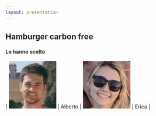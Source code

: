 ```yaml
---
layout: presentation
---
```


## Hamburger carbon free
#### Lo hanno scelto

| ![Alberto](./images/Alberto.jpg) | Alberto | ![Erica](./images/Erica.jpg) | Erica |
